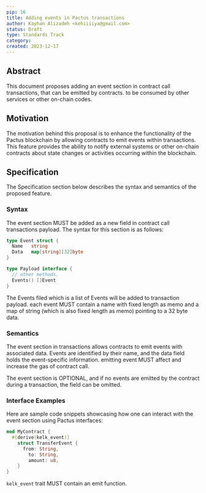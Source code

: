 ```yaml
---
pip: 16
title: Adding events in Pactus transactions
author: Kayhan Alizadeh <kehiiiiya@gmail.com>
status: Draft
type: Standards Track
category:
created: 2023-12-17
---
```


## Abstract

This document proposes adding an event section in contract call transactions,
that can be emitted by contracts. to be consumed by other services or other on-chain codes.

## Motivation

The motivation behind this proposal is to enhance the functionality of the Pactus blockchain by allowing contracts to
emit events within transactions.
This feature provides the ability to notify external systems or other on-chain
contracts about state changes or activities occurring within the blockchain.

## Specification

The Specification section below describes the syntax and semantics of the proposed feature.

### Syntax

The event section MUST be added as a new field in contract call transactions payload.
The syntax for this section is as follows:

```go
type Event struct {
  Name   string
  Data   map[string][32]byte
}

type Payload interface {
  // other methods.
  Events() []Event
}
```

The Events filed which is a list of Events will be added to transaction payload.
each event MUST contain a name with fixed length as memo and a map of string
(which is also fixed length as memo) pointing to a 32 byte data.

### Semantics

The event section in transactions allows contracts to emit events with associated data.
Events are identified by their name, and the data field holds the event-specific information.
emitting event MUST affect and increase the gas of contract call.

The event section is OPTIONAL, and if no events are emitted by the contract during a transaction,
the field can be omitted.

### Interface Examples

Here are sample code snippets showcasing how one can interact with the event section using Pactus interfaces:

```rust
mod MyContract {
  #[derive(kelk_event)]
    struct TransferEvent {
      from: String,
        to: String,
        amount: u8,
    }
}
```

`kelk_event` trait MUST contain an emit function.

